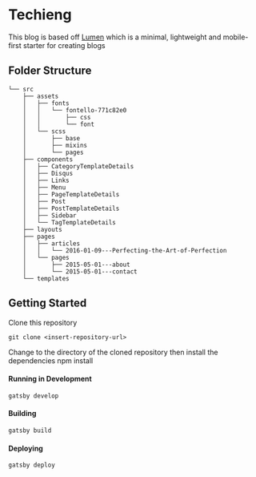 # Techieng

This blog is based off [Lumen](https://github.com/alxshelepenok/gatsby-starter-lumen) which is a minimal, lightweight and mobile-first starter for creating blogs


## Folder Structure

```
└── src
    ├── assets
    │   ├── fonts
    │   │   └── fontello-771c82e0
    │   │       ├── css
    │   │       └── font
    │   └── scss
    │       ├── base
    │       ├── mixins
    │       └── pages
    ├── components
    │   ├── CategoryTemplateDetails
    │   ├── Disqus
    │   ├── Links
    │   ├── Menu
    │   ├── PageTemplateDetails
    │   ├── Post
    │   ├── PostTemplateDetails
    │   ├── Sidebar
    │   └── TagTemplateDetails
    ├── layouts
    ├── pages
    │   ├── articles
    │   │   └── 2016-01-09---Perfecting-the-Art-of-Perfection
    │   └── pages
    │       ├── 2015-05-01---about
    │       └── 2015-05-01---contact
    └── templates
```

## Getting Started
Clone this repository
   
    git clone <insert-repository-url>

Change to the directory of the cloned repository then install the dependencies
    npm install

#### Running in Development
`gatsby develop`

#### Building
`gatsby build`

#### Deploying 
`gatsby deploy`
